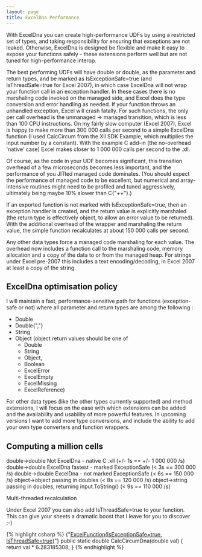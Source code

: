 ```yaml
---
layout: page
title: ExcelDna Performance
--- 
```


With ExcelDna you can create high-performance UDFs by using a restricted set of types, and taking responsibility for ensuring that exceptions are not leaked. Otherwise, ExcelDna is designed be flexible and make it easy to expose your functions safely - these extensions perform well but are not tuned for high-performance interop.
 
The best performing UDFs will have double or double[,](,) as the parameter and return types, and be marked as IsExceptionSafe=true (and IsThreadSafe=true for Excel 2007), in which case ExcelDna will not wrap your function call in an exception handler. In these cases there is no marshaling code invoked on the managed side, and Excel does the type conversion and error handling as needed. If your function throws an unhandled exception, Excel will crash fatally. For such functions, the only per call overhead is the unmanaged -> managed transition, which is less than 100 CPU instructions. On my fairly slow computer (Excel 2007), Excel is happy to make more than 300 000 calls per second to a simple ExcelDna function (I used CalcCircum from the Xll SDK Example, which multiplies the input number by a constant). With the example C add-in (the no-overhead 'native' case) Excel makes closer to 1 000 000 calls per second to the .xll.
 
Of course, as the code in your UDF becomes significant, this transition overhead of a few microseconds becomes less important,
and the performance of you JITted managed code dominates. (You should expect the performance of managed code to be excellent, but numerical and array-intensive routines might need to be profiled and tuned aggressively, ultimately being maybe 10% slower than C{"++"}.)
 
If an exported function is not marked with IsExceptionSafe=true, then an exception handler is created, and the return value is explicitly marshaled (the return type is effectively object, to allow an error value to be returned). With the additional overhead of the wrapper and marshaling the return value, the simple function recalculates at about 150 000 calls per second.
 
Any other data types force a managed code marshaling for each value. The overhead now includes a function call to the marshaling code, memory allocation and a copy of the data to or from the managed heap. For strings under Excel pre-2007 this includes a text encoding/decoding, in Excel 2007 at least a copy of the string.

## ExcelDna optimisation policy

I will maintain a fast, performance-sensitive path for functions (exception-safe or not)
where all parameter and return types are among the following :
* Double
* Double{"[,](,)"}
* String
* Object
(object return values should be one of
    * Double
    * String
    * Object[,](,)
    * Boolean
    * ExcelError
    * ExcelEmpty
    * ExcelMissing
    * ExcelReference)
 
For other data types (like the other types currently supported) and method extensions, I will focus on the ease with which extensions can be added and the availability and usability of more powerful features. In upcoming versions I want to add more type conversions, and include the ability to add your own type converters and function wrappers.
 
## Computing a million cells

double->double Not ExcelDna - native C .xll (+/- 1s == +/- 1 000 000 /s)
double->double ExcelDna fastest - marked ExceptionSafe (< 3s == 300 000 /s)
double->double ExcelDna - not marked ExceptionSafe (< 6s == 150 000 /s)
object->object  passing in doubles (< 8s == 120 000 /s)
object->string   passing in doubles, returning input.ToString() (< 9s == 110 000 /s)
 
Multi-threaded recalculation

Under Excel 2007 you can also add IsThreadSafe=true to your function. This can give your sheets a dramatic boost that I leave for you to discover ;-)
 
{% highlight csharp %}
{"[ExcelFunction(IsExceptionSafe=true, IsThreadSafe=true)](ExcelFunction(IsExceptionSafe=true,-IsThreadSafe=true))"}
public static double CalcCircumDna(double val)
{
    return val * 6.283185308;
}
{% endhighlight %}